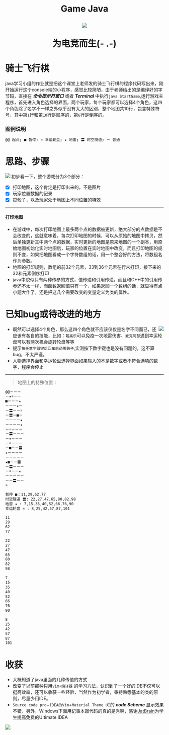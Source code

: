 <h1 align=center> Game Java


<p align=center><img src="https://i.imgur.com/yGBukGp.gif"></p>

为电竞而生(- .-)

# 骑士飞行棋
java学习小组的作业就是把这个课堂上老师发的骑士飞行棋的程序代码写出来，刚开始运行这个console端的小程序，感觉比较简陋，由于老师给出的是编译好的字节码，直接在 ***命令提示符窗口*** 或者 ***Terminal*** 中执行` java StartGame `,运行游戏主程序，首先进入角色选择的界面，两个玩家，每个玩家都可以选择4个角色，这四个角色除了名字不一样之外似乎没有太大的区别，整个地图共10行，包含特殊符号，其中第` 1 `行和第` 10 `行是顺序的，第` 6 `行是倒序的。

### 图例说明
```bash
@@ 起点; ■ 暂停; ¤ 幸运轮盘; ★ 地雷; 〓 时空隧道; － 普通
```


# 思路、步骤
<img align=left src=https://i.imgur.com/vnFUtwc.jpg>

初步看一下，整个游戏分为3个部分：
- [x] 打印地图，这个肯定是打印出来的，不是图片
- [x] 玩家位置数据的记录
- [x] 掷骰子，以及玩家处于地图上不同位置的特效

---

#### 打印地图
- 在游戏中，每次打印地图​上最多两个点的数据被更新，绝大部分的点数据是不会改变的，这就意味着，每次打印地图的时候，可以从原始的地图中拷贝，然后单独更新其中两个点的数据，实时更新的地图是原来地图的一个副本，用原始地图初始化实时地图后，玩家的位置在实时地图中改变，而且打印地图的规则不变，如果把地图看成一个字符数组的话，用一个整合好的方法，将数组名作为参数。
- 地图的打印规则，数组的前32个元素，33到36个元素在行末打印，接下来的32和元素倒序打印
- java中貌似只有两种传参的方式，值传递和引用传递，而且和C++中的引用传参还不太一样，而函数返回值只有一个，如果返回一个数组的话，就显得有点小题大作了，还是把这几个需要改变的变量定义为类的属性。



# 已知bug或待改进的地方
<img align=right src=https://i.imgur.com/Re1qsAt.jpg>

- 既然可以选择4个角色，那么这四个角色就不应该仅仅是名字不同而已，还应该有各自的技能，比如：` 戴高乐 `可以免疫一次地雷伤害、` 麦克阿瑟 `遇到幸运轮盘可以有两次机会旋转轮盘等等
- 提示` 按任意字母键后回车启动掷骰子 `,实测按下数字键也是没有问题的，这不算bug，不太严谨。
- 人物选择界面和幸运轮盘选择界面如果输入的不是数字或者不符合选项的数字，程序会停止

---
> 地图上的特殊位置：

```bash
@@－－－
－★¤－－
■－－－★
－－－★－
－〓－－¤
－〓－■－
－－－－★
－－－－★
－¤－－－
－〓－－－
－★－－－
－¤－－－
－■－－〓
★－－－－
－－－－－
★■－－〓
－〓－－－
－¤－－★
－－－－－
－－〓－－
¤

暂停 ■：11,29,62,77
时空隧道 〓: 22,27,47,65,80,82,98
地雷 ★ : 7,15,35,40,52,66,76,90
幸运轮盘 ¤ : 8,25,42,57,87,101

11
29
62
77

22
27
47
65
80
82
98

7
15
35
40
52
66
76
90

8
25
42
57
87
101
```

# 收获
- 大概知道了java里面的几种传值的方式
- 改变了以前那种只用` vim+编译器 ` 的学习方法，认识到了一个好的IDE不仅可以挺高效率，还可以收获一些经验，当然作为初学者，秉持熟悉基本的类的原则，尽量少用IDE。
- ` Source code pro `+` IDEA的Vim `+` Material Theme UI `的 ***code Scheme*** 显示效果不错，另外，Windows下面用记事本敲代码的真的是秀啊，感谢[JatBrain](https://www.jetbrains.com)为学生提高免费的UItimate IDEA

<img src=https://i.imgur.com/PF2W6OX.jpg align=center>
